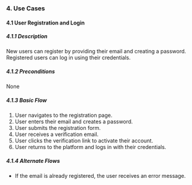 ### 4. Use Cases
#### 4.1 User Registration and Login
##### 4.1.1 Description
New users can register by providing their email and creating a password. Registered users can log in using their credentials.
##### 4.1.2 Preconditions
None
##### 4.1.3 Basic Flow
1. User navigates to the registration page.
2. User enters their email and creates a password.
3. User submits the registration form.
4. User receives a verification email.
5. User clicks the verification link to activate their account.
6. User returns to the platform and logs in with their credentials.
##### 4.1.4 Alternate Flows
- If the email is already registered, the user receives an error message.
